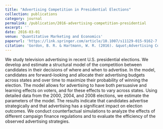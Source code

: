 ```yaml
---
title: "Advertising Competition in Presidential Elections"
collection: publications
category: journal
permalink: /publication/2016-advertising-competition-presidential
excerpt: ''
date: 2016-03-01
venue: 'Quantitative Marketing and Economics'
paperurl: 'https://link.springer.com/article/10.1007/s11129-015-9162-7'
citation: 'Gordon, B. R. & Hartmann, W. R. (2016). &quot;Advertising Competition in Presidential Elections.&quot; <i>Quantitative Marketing and Economics</i>. 14(1), 1-40.'
---
```


We study television advertising in recent U.S. presidential elections. We develop and estimate a structural model of the competition between candidates in their decisions of where and when to advertise. In the model, candidates are forward-looking and allocate their advertising budgets across states and over time to maximize their probability of winning the election. The model allows for advertising to have both persuasive and learning effects on voters, and for these effects to vary across states. Using detailed data from the 2000, 2004, and 2008 elections, we estimate the parameters of the model. The results indicate that candidates advertise strategically and that advertising has a significant impact on election outcomes. We conduct counterfactual simulations to analyze the effects of different campaign finance regulations and to evaluate the efficiency of the observed advertising strategies.